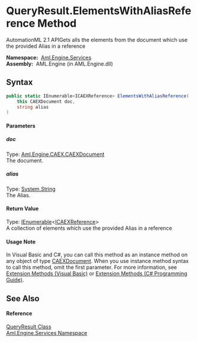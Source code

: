 QueryResult.ElementsWithAliasReference Method
=============================================
AutomationML 2.1 APIGets alls the elements from the document which use the provided Alias in a reference

  **Namespace:**  [Aml.Engine.Services][1]  
  **Assembly:**  AML.Engine (in AML.Engine.dll)

Syntax
------

```csharp
public static IEnumerable<ICAEXReference> ElementsWithAliasReference(
	this CAEXDocument doc,
	string alias
)
```

#### Parameters

##### *doc*
Type: [Aml.Engine.CAEX.CAEXDocument][2]  
The document.

##### *alias*
Type: [System.String][3]  
The Alias.

#### Return Value
Type: [IEnumerable][4]&lt;[ICAEXReference][5]>  
 A collection of elements which use the provided Alias in a reference 
#### Usage Note
In Visual Basic and C#, you can call this method as an instance method on any object of type [CAEXDocument][2]. When you use instance method syntax to call this method, omit the first parameter. For more information, see [Extension Methods (Visual Basic)][6] or [Extension Methods (C# Programming Guide)][7].

See Also
--------

#### Reference
[QueryResult Class][8]  
[Aml.Engine.Services Namespace][1]  

[1]: ../README.md
[2]: ../../Aml.Engine.CAEX/CAEXDocument/README.md
[3]: https://docs.microsoft.com/dotnet/api/system.string
[4]: https://docs.microsoft.com/dotnet/api/system.collections.generic.ienumerable-1
[5]: ../../Aml.Engine.Services.Interfaces/ICAEXReference/README.md
[6]: https://docs.microsoft.com/dotnet/visual-basic/programming-guide/language-features/procedures/extension-methods
[7]: https://docs.microsoft.com/dotnet/csharp/programming-guide/classes-and-structs/extension-methods
[8]: README.md
[9]: https://www.automationml.org
[10]: ../../icons/logoShade.png